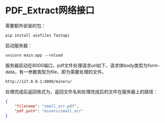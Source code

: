# PDF_Extract网络接口

需要额外安装的包：

```shell
pip install aiofiles fastapi
```

启动服务器：

```shell
uvicorn main:app --reload
```

服务器启动在8000端口，pdf文件处理请求url如下，请求体body类型为form-data，有一参数类型为file，即为需要处理的文件。

```shell
http://127.0.0.1:8000/mineru/
```

处理完成后返回格式为，返回文件名和处理完成后的文件在服务器上的路径：

```json
{
    "filename": "small_ocr.pdf",
    "pdf_path": "mineru/small_ocr"
}
```



